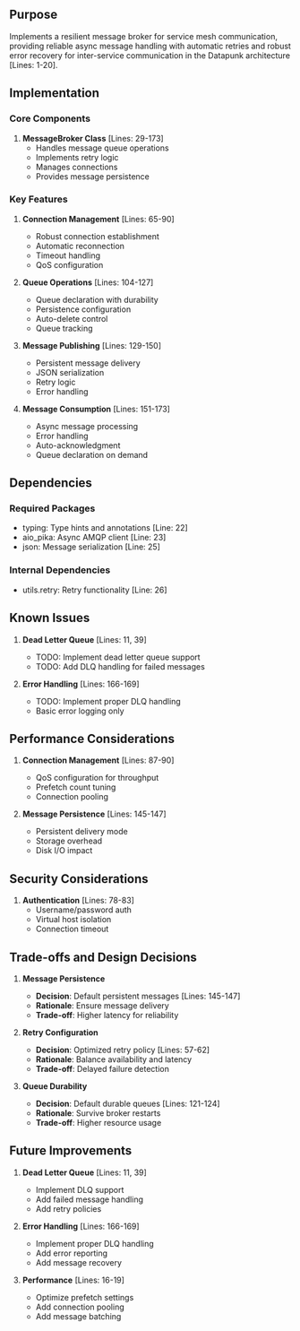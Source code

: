 ## Purpose

Implements a resilient message broker for service mesh communication, providing reliable async message handling with automatic retries and robust error recovery for inter-service communication in the Datapunk architecture [Lines: 1-20].

## Implementation

### Core Components

1. **MessageBroker Class** [Lines: 29-173]
   - Handles message queue operations
   - Implements retry logic
   - Manages connections
   - Provides message persistence

### Key Features

1. **Connection Management** [Lines: 65-90]

   - Robust connection establishment
   - Automatic reconnection
   - Timeout handling
   - QoS configuration

2. **Queue Operations** [Lines: 104-127]

   - Queue declaration with durability
   - Persistence configuration
   - Auto-delete control
   - Queue tracking

3. **Message Publishing** [Lines: 129-150]

   - Persistent message delivery
   - JSON serialization
   - Retry logic
   - Error handling

4. **Message Consumption** [Lines: 151-173]
   - Async message processing
   - Error handling
   - Auto-acknowledgment
   - Queue declaration on demand

## Dependencies

### Required Packages

- typing: Type hints and annotations [Line: 22]
- aio_pika: Async AMQP client [Line: 23]
- json: Message serialization [Line: 25]

### Internal Dependencies

- utils.retry: Retry functionality [Line: 26]

## Known Issues

1. **Dead Letter Queue** [Lines: 11, 39]

   - TODO: Implement dead letter queue support
   - TODO: Add DLQ handling for failed messages

2. **Error Handling** [Lines: 166-169]
   - TODO: Implement proper DLQ handling
   - Basic error logging only

## Performance Considerations

1. **Connection Management** [Lines: 87-90]

   - QoS configuration for throughput
   - Prefetch count tuning
   - Connection pooling

2. **Message Persistence** [Lines: 145-147]
   - Persistent delivery mode
   - Storage overhead
   - Disk I/O impact

## Security Considerations

1. **Authentication** [Lines: 78-83]
   - Username/password auth
   - Virtual host isolation
   - Connection timeout

## Trade-offs and Design Decisions

1. **Message Persistence**

   - **Decision**: Default persistent messages [Lines: 145-147]
   - **Rationale**: Ensure message delivery
   - **Trade-off**: Higher latency for reliability

2. **Retry Configuration**

   - **Decision**: Optimized retry policy [Lines: 57-62]
   - **Rationale**: Balance availability and latency
   - **Trade-off**: Delayed failure detection

3. **Queue Durability**
   - **Decision**: Default durable queues [Lines: 121-124]
   - **Rationale**: Survive broker restarts
   - **Trade-off**: Higher resource usage

## Future Improvements

1. **Dead Letter Queue** [Lines: 11, 39]

   - Implement DLQ support
   - Add failed message handling
   - Add retry policies

2. **Error Handling** [Lines: 166-169]

   - Implement proper DLQ handling
   - Add error reporting
   - Add message recovery

3. **Performance** [Lines: 16-19]
   - Optimize prefetch settings
   - Add connection pooling
   - Add message batching
